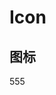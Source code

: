 # Icon 

## 图标

<IconAccountBox11/>
555
<lg-icon name='cangku'> </lg-icon>
<span class="loong-icons lg-icon-cangku"></span>